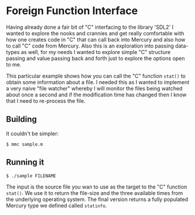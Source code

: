 # Foreign Function Interface

Having already done a fair bit of "C" interfacing to the library 'SDL2' I
wanted to explore the nooks and crannies and get really comfortable with how
one creates code in "C" that can call back into Mercury and also how to call
"C" code from Mercury. Also this is an exploration into passing data-types as
well, for my needs I wanted to explore simple "C" structure passing and value
passing back and forth just to explore the options open to me.

This particular example shows how you can call the "C" function `stat()` to
obtain some information about a file. I needed this as I wanted to implement a
very naive "file watcher" whereby I will monitor the files being watched about
once a second and if the modification time has changed then I know that I need
to re-process the file.


## Building

It couldn't be simpler:

    $ mmc sample.m

## Running it

    $ ./sample FILENAME

The input is the source file you wan to use as the target to the "C" function
`stat()`. We use it to return the file-size and the three available times from
the underlying operating system. The final version returns a fully populated
Mercury type we defined called `statinfo`.
